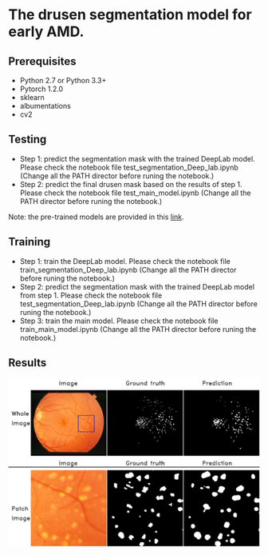 

# The drusen segmentation model for early AMD.

## Prerequisites
- Python 2.7 or Python 3.3+
- Pytorch 1.2.0
- sklearn
- albumentations
- cv2

## Testing
- Step 1: predict the segmentation mask with the trained DeepLab model. Please check the notebook file test_segmentation_Deep_lab.ipynb (Change all the PATH director before runing the notebook.)
- Step 2: predict the final drusen mask based on the results of step 1. Please check the notebook file test_main_model.ipynb (Change all the PATH director before runing the notebook.)

Note: the pre-trained models are provided in this [link](https://drive.google.com/drive/folders/1doM6ffbeI8zyI5ODh61MnZ08safQFWRp?usp=sharing).
## Training
- Step 1: train the DeepLab model. Please check the notebook file train_segmentation_Deep_lab.ipynb (Change all the PATH director before runing the notebook.)
- Step 2: predict the segmentation mask with the trained DeepLab model from step 1. Please check the notebook file test_segmentation_Deep_lab.ipynb (Change all the PATH director before runing the notebook.)
- Step 3: train the main model. Please check the notebook file train_main_model.ipynb (Change all the PATH director before runing the notebook.)

## Results
![alt text](https://github.com/QuangBK/drusen_seg/blob/master/fig_github.png?raw=true)
